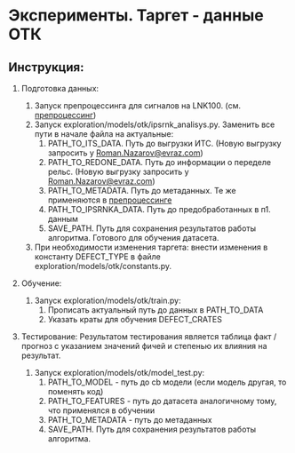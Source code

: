 # Эксперименты. Таргет - данные ОТК

## Инструкция:
1) Подготовка данных:
   1) Запуск препроцессинга для сигналов на LNK100. (см. [препроцессинг](../preprocessing.md))
   2) Запуск exploration/models/otk/ipsrnk_analisys.py. Заменить все пути в начале файла на актуальные:
      1) PATH_TO_ITS_DATA. Путь до выгрузки ИТС. (Новую выгрузку запросить у Roman.Nazarov@evraz.com)
      2) PATH_TO_REDONE_DATA. Путь до информации о переделе рельс. (Новую выгрузку запросить у Roman.Nazarov@evraz.com)
      3) PATH_TO_METADATA. Путь до метаданных. Те же применяются в [препроцессинге](../preprocessing.md)
      4) PATH_TO_IPSRNKA_DATA. Путь до предобработанных в п1. данным
      5) SAVE_PATH. Путь для сохранения результатов работы алгоритма. Готового для обучения датасета.
   3) При необходимости изменения таргета: внести изменения в константу DEFECT_TYPE в файле exploration/models/otk/constants.py.

2) Обучение:
   1) Запуск exploration/models/otk/train.py:
      1) Прописать актуальный путь до данных в PATH_TO_DATA
      2) Указать краты для обучения DEFECT_CRATES
      
3) Тестирование:
Результатом тестирования является таблица факт / прогноз с указанием значений фичей и степенью их влияния на результат.
   1) Запуск exploration/models/otk/model_test.py:
      1) PATH_TO_MODEL - путь до cb модели (если модель другая, то поменять код)
      2) PATH_TO_FEATURES - путь до датасета аналогичному тому, что применялся в обучении
      3) PATH_TO_METADATA - путь до метаданных
      4) SAVE_PATH. Путь для сохранения результатов работы алгоритма.
